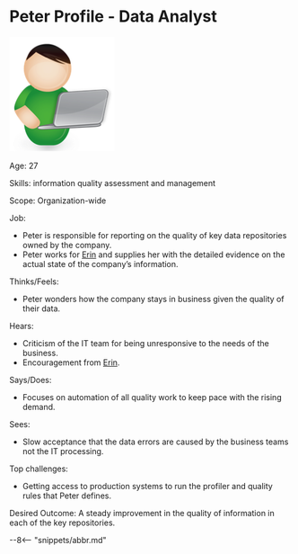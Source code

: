 <!-- SPDX-License-Identifier: CC-BY-4.0 -->
<!-- Copyright Contributors to the ODPi Egeria project. -->

# Peter Profile - Data Analyst

![Icon](peter-profile.png)


Age: 27

Skills: information quality assessment and management
 
Scope: Organization-wide

Job:

* Peter is responsible for reporting on the quality of key data repositories owned by the company.
* Peter works for [Erin](/practices/coco-pharmaceuticals/personas/erin-overview) and supplies her with the detailed evidence on the actual state of the company’s information.

Thinks/Feels:

* Peter wonders how the company stays in business given the quality of their data.

Hears:

* Criticism of the IT team for being unresponsive to the needs of the business.
* Encouragement from [Erin](/practices/coco-pharmaceuticals/personas/erin-overview).

Says/Does:

* Focuses on automation of all quality work to keep pace with the rising demand.

Sees:

* Slow acceptance that the data errors are caused by the business teams not the IT processing.

Top challenges:

* Getting access to production systems to run the profiler and quality rules that Peter defines.

Desired Outcome:
A steady improvement in the quality of information in each of the key repositories.



--8<-- "snippets/abbr.md"
